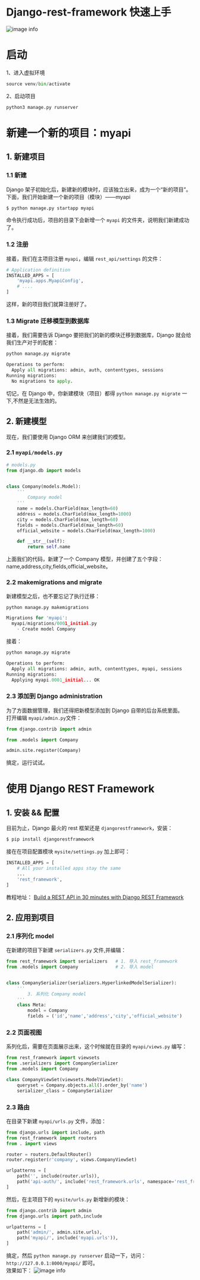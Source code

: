 # Django-rest-framework 快速上手

![image info](./images/logo.png)

# 启动

1、进入虚拟环境

```py
source venv/bin/activate
```

2、启动项目

```py
python3 manage.py runserver
```


# 新建一个新的项目：myapi 

## 1. 新建项目
### 1.1 新建

Django 架子初始化后，新建新的模块时，应该独立出来，成为一个“新的项目”。  
下面，我们开始新建一个新的项目（模块）——myapi  

```py
$ python manage.py startapp myapi
```

命令执行成功后，项目的目录下会新增一个 `myapi` 的文件夹，说明我们新建成功了。  

### 1.2 注册

接着，我们在主项目注册 `myapi`，编辑 `rest_api/settings` 的文件：

```py
# Application definition
INSTALLED_APPS = [
    'myapi.apps.MyapiConfig',
    # ....
]
```

这样，新的项目我们就算注册好了。

### 1.3 Migrate 迁移模型到数据库

接着，我们需要告诉 Django 要把我们的新的模块迁移到数据库，Django 就会给我们生产对于的配套：

```py
python manage.py migrate

Operations to perform:
  Apply all migrations: admin, auth, contenttypes, sessions
Running migrations:
  No migrations to apply.
```

切记，在 Django 中，你新建模块（项目）都得 `python manage.py migrate` 一下,不然是无法生效的。  

## 2. 新建模型

现在，我们要使用 Django ORM 来创建我们的模型。

### 2.1 `myapi/models.py`

```py
# models.py
from django.db import models


class Company(models.Model):
    '''
        Company model
    '''
    name = models.CharField(max_length=60)
    address = models.CharField(max_length=1000)
    city = models.CharField(max_length=60)
    fields = models.CharField(max_length=60)
    official_website = models.CharField(max_length=1000)

    def __str__(self):
        return self.name

```

上面我们的代码，新建了一个 Company 模型，并创建了五个字段：name,address,city,fields,official_website。

### 2.2 makemigrations and migrate

新建模型之后，也不要忘记了执行迁移：

```py
python manage.py makemigrations

Migrations for 'myapi':
  myapi/migrations/0001_initial.py
    - Create model Company
```

接着：

```py
python manage.py migrate

Operations to perform:
  Apply all migrations: admin, auth, contenttypes, myapi, sessions
Running migrations:
  Applying myapi.0001_initial... OK
```

### 2.3 添加到 Django administration

为了方面数据管理，我们还得把新模型添加到 Django 自带的后台系统里面。  
打开编辑 `myapi/admin.py`文件：

```py
from django.contrib import admin

from .models import Company

admin.site.register(Company)
```

搞定，运行试试。


# 使用 Django REST Framework

## 1. 安装 && 配置

目前为止，Django 最火的 rest 框架还是 `djangorestframework`，安装：

```py
$ pip install djangorestframework
```

接在在项目配置模块 `mysite/settings.py` 加上即可：

```py
INSTALLED_APPS = [
    # All your installed apps stay the same
    ...
    'rest_framework',
]
```

教程地址：
[Build a REST API in 30 minutes with Django REST Framework](https://medium.com/swlh/build-your-first-rest-api-with-django-rest-framework-e394e39a482c)

## 2. 应用到项目

### 2.1 序列化 model

在新建的项目下新建 `serializers.py` 文件,并编辑：

```py
from rest_framework import serializers   # 1. 导入 rest_framework
from .models import Company              # 2. 导入 model


class CompanySerializer(serializers.HyperlinkedModelSerializer):
    '''
        3. 系列化 Company model 
    '''
    class Meta:
        model = Company
        fields = ('id','name','address','city','official_website')


```

### 2.2 页面视图

系列化后，需要在页面展示出来，这个时候就在目录的 `myapi/views.py` 编写：

```py
from rest_framework import viewsets 
from .serializers import CompanySerializer
from .models import Company

class CompanyViewSet(viewsets.ModelViewSet):
    queryset = Company.objects.all().order_by('name')
    serializer_class = CompanySerializer

```

### 2.3 路由

在目录下新建 `myapi/urls.py` 文件，添加：

```py
from django.urls import include, path
from rest_framework import routers
from . import views

router = routers.DefaultRouter()
router.register(r'company', views.CompanyViewSet)

urlpatterns = [
    path('', include(router.urls)),
    path('api-auth/', include('rest_framework.urls', namespace='rest_framework'))
]
```

然后，在主项目下的 `mysite/urls.py` 新增新的模块：

```py
from django.contrib import admin
from django.urls import path,include

urlpatterns = [
    path('admin/', admin.site.urls),
    path('myapi/', include('myapi.urls')),
]
```

搞定，然后 `python manage.py runserver` 启动一下，访问：`http://127.0.0.1:8000/myapi/` 即可。  
效果如下：
![image info](./images/demo_1.png)
